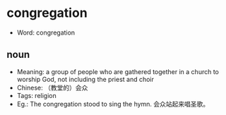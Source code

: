 # congregation

- Word: congregation

## noun

- Meaning: a group of people who are gathered together in a church to worship God, not including the priest and choir
- Chinese: （教堂的）会众
- Tags: religion
- Eg.: The congregation stood to sing the hymn. 会众站起来唱圣歌。

